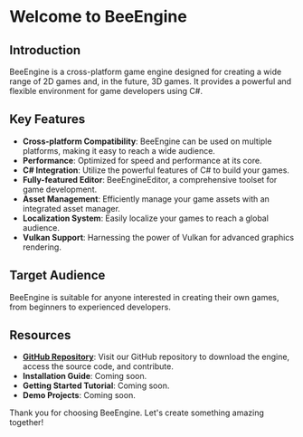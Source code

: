 
# Welcome to BeeEngine

## Introduction
BeeEngine is a cross-platform game engine designed for creating a wide range of 2D games and, in the future, 3D games. It provides a powerful and flexible environment for game developers using C#.

## Key Features
- **Cross-platform Compatibility**: BeeEngine can be used on multiple platforms, making it easy to reach a wide audience.
- **Performance**: Optimized for speed and performance at its core.
- **C# Integration**: Utilize the powerful features of C# to build your games.
- **Fully-featured Editor**: BeeEngineEditor, a comprehensive toolset for game development.
- **Asset Management**: Efficiently manage your game assets with an integrated asset manager.
- **Localization System**: Easily localize your games to reach a global audience.
- **Vulkan Support**: Harnessing the power of Vulkan for advanced graphics rendering.

## Target Audience
BeeEngine is suitable for anyone interested in creating their own games, from beginners to experienced developers.

## Resources
- **[GitHub Repository](https://github.com/KyleKrein/BeeEngine)**: Visit our GitHub repository to download the engine, access the source code, and contribute.
- **Installation Guide**: Coming soon.
- **Getting Started Tutorial**: Coming soon.
- **Demo Projects**: Coming soon.

Thank you for choosing BeeEngine. Let's create something amazing together!

